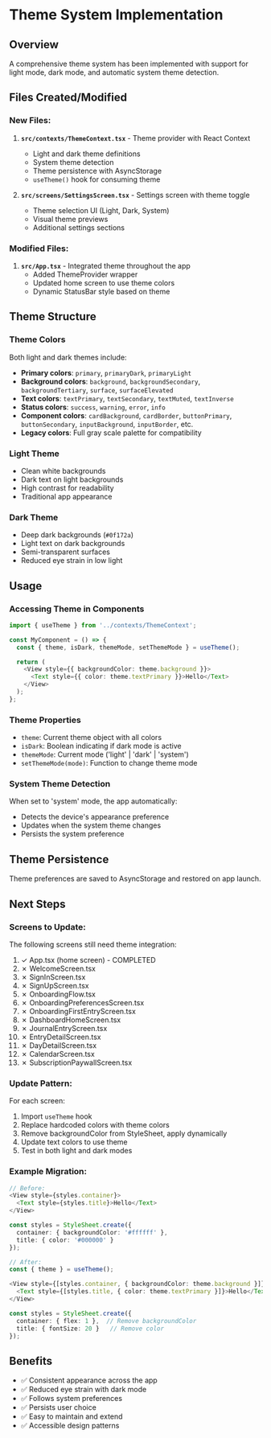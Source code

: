 # Theme System Implementation

## Overview
A comprehensive theme system has been implemented with support for light mode, dark mode, and automatic system theme detection.

## Files Created/Modified

### New Files:
1. **`src/contexts/ThemeContext.tsx`** - Theme provider with React Context
   - Light and dark theme definitions
   - System theme detection
   - Theme persistence with AsyncStorage
   - `useTheme()` hook for consuming theme

2. **`src/screens/SettingsScreen.tsx`** - Settings screen with theme toggle
   - Theme selection UI (Light, Dark, System)
   - Visual theme previews
   - Additional settings sections

### Modified Files:
1. **`src/App.tsx`** - Integrated theme throughout the app
   - Added ThemeProvider wrapper
   - Updated home screen to use theme colors
   - Dynamic StatusBar style based on theme

## Theme Structure

### Theme Colors
Both light and dark themes include:
- **Primary colors**: `primary`, `primaryDark`, `primaryLight`
- **Background colors**: `background`, `backgroundSecondary`, `backgroundTertiary`, `surface`, `surfaceElevated`
- **Text colors**: `textPrimary`, `textSecondary`, `textMuted`, `textInverse`
- **Status colors**: `success`, `warning`, `error`, `info`
- **Component colors**: `cardBackground`, `cardBorder`, `buttonPrimary`, `buttonSecondary`, `inputBackground`, `inputBorder`, etc.
- **Legacy colors**: Full gray scale palette for compatibility

### Light Theme
- Clean white backgrounds
- Dark text on light backgrounds
- High contrast for readability
- Traditional app appearance

### Dark Theme
- Deep dark backgrounds (`#0f172a`)
- Light text on dark backgrounds
- Semi-transparent surfaces
- Reduced eye strain in low light

## Usage

### Accessing Theme in Components

```typescript
import { useTheme } from '../contexts/ThemeContext';

const MyComponent = () => {
  const { theme, isDark, themeMode, setThemeMode } = useTheme();

  return (
    <View style={{ backgroundColor: theme.background }}>
      <Text style={{ color: theme.textPrimary }}>Hello</Text>
    </View>
  );
};
```

### Theme Properties
- `theme`: Current theme object with all colors
- `isDark`: Boolean indicating if dark mode is active
- `themeMode`: Current mode ('light' | 'dark' | 'system')
- `setThemeMode(mode)`: Function to change theme mode

### System Theme Detection
When set to 'system' mode, the app automatically:
- Detects the device's appearance preference
- Updates when the system theme changes
- Persists the system preference

## Theme Persistence
Theme preferences are saved to AsyncStorage and restored on app launch.

## Next Steps

### Screens to Update:
The following screens still need theme integration:
1. ✓ App.tsx (home screen) - COMPLETED
2. ✗ WelcomeScreen.tsx
3. ✗ SignInScreen.tsx
4. ✗ SignUpScreen.tsx
5. ✗ OnboardingFlow.tsx
6. ✗ OnboardingPreferencesScreen.tsx
7. ✗ OnboardingFirstEntryScreen.tsx
8. ✗ DashboardHomeScreen.tsx
9. ✗ JournalEntryScreen.tsx
10. ✗ EntryDetailScreen.tsx
11. ✗ DayDetailScreen.tsx
12. ✗ CalendarScreen.tsx
13. ✗ SubscriptionPaywallScreen.tsx

### Update Pattern:
For each screen:
1. Import `useTheme` hook
2. Replace hardcoded colors with theme colors
3. Remove backgroundColor from StyleSheet, apply dynamically
4. Update text colors to use theme
5. Test in both light and dark modes

### Example Migration:
```typescript
// Before:
<View style={styles.container}>
  <Text style={styles.title}>Hello</Text>
</View>

const styles = StyleSheet.create({
  container: { backgroundColor: '#ffffff' },
  title: { color: '#000000' }
});

// After:
const { theme } = useTheme();

<View style={[styles.container, { backgroundColor: theme.background }]}>
  <Text style={[styles.title, { color: theme.textPrimary }]}>Hello</Text>
</View>

const styles = StyleSheet.create({
  container: { flex: 1 },  // Remove backgroundColor
  title: { fontSize: 20 }   // Remove color
});
```

## Benefits
- ✅ Consistent appearance across the app
- ✅ Reduced eye strain with dark mode
- ✅ Follows system preferences
- ✅ Persists user choice
- ✅ Easy to maintain and extend
- ✅ Accessible design patterns
